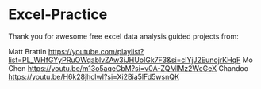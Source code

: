 # Excel-Practice

Thank you for awesome free excel data analysis guided projects from:

Matt Brattin https://youtube.com/playlist?list=PL_WHfGYyPRuOWqablvZAw3iJHUoIGk7F3&si=clYjJ2EunojrKHqF
Mo Chen https://youtu.be/m13o5aqeCbM?si=v0A-ZQMlMz2WcGeX
Chandoo https://youtu.be/H6k28jhclwI?si=Xi2Bia5lFd5wsnQK

